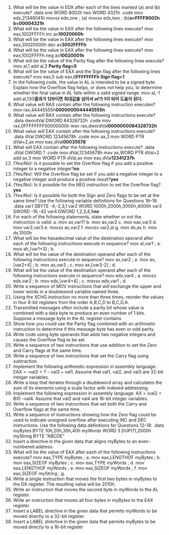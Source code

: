 1. What will be the value in EDX after each of the lines marked (a) and (b) execute?
.data
one WORD 8002h
two WORD 4321h
.code
mov edx,21348041h
movsx edx,one ; (a)
movsx edx,two ; (b)**a=FFFF8002h b=00004321h**
2. What will be the value in EAX after the following lines execute?
mov eax,1002FFFFh
inc ax**10020000h**
3. What will be the value in EAX after the following lines execute?
mov eax,30020000h
dec ax**3002FFFFh**
4. What will be the value in EAX after the following lines execute?
mov eax,1002FFFFh
neg ax**10020001h**
5. What will be the value of the Parity flag after the following lines execute?
mov al,1
add al,3 **Parity flag=0**
6. What will be the value of EAX and the Sign flag after the following lines execute?
mov eax,5
sub eax,6**FFFFFFFFh Sign flag=1**
7. In the following code, the value in AL is intended to be a signed byte. Explain how the
Overflow flag helps, or does not help you, to determine whether the final value in AL falls
within a valid signed range.
mov al,-1
add al,130**결과가 129이면 최대값을 넘어서 of가 1이 되어 도움이 된다.**
8. What value will RAX contain after the following instruction executes?
mov rax,44445555h**0000000044445555h**
9. What value will RAX contain after the following instructions execute?
.data
dwordVal DWORD 84326732h
.code
mov rax,0FFFFFFFF00000000h
mov rax,dwordVal**0000000084326732h**
10. What value will EAX contain after the following instructions execute?
.data
dVal DWORD 12345678h
.code
mov ax,3
mov WORD PTR dVal+2,ax
mov eax,dVal**00035678**
11. What will EAX contain after the following instructions execute?
.data
.dVal DWORD ?
.code
mov dVal,12345678h
mov ax,WORD PTR dVal+2
add ax,3
mov WORD PTR dVal,ax
mov eax,dVal**12341237h**
12. (Yes/No): Is it possible to set the Overflow flag if you add a positive integer to a negative
integer?**no**
13. (Yes/No): Will the Overflow flag be set if you add a negative integer to a negative integer
and produce a positive result?**yes**
14. (Yes/No): Is it possible for the NEG instruction to set the Overflow flag?**yes**
15. (Yes/No): Is it possible for both the Sign and Zero flags to be set at the same time?
Use the following variable definitions for Questions 16–19:
.data
var1 SBYTE -4,-2,3,1
var2 WORD 1000h,2000h,3000h,4000h
var3 SWORD -16,-42
var4 DWORD 1,2,3,4,5**no**
16. For each of the following statements, state whether or not the instruction is valid:
a. mov ax,var1?
b. mov ax,var2
c. mov eax,var3
d. mov var2,var3
e. movzx ax,var2
f. movzx var2,al
g. mov ds,ax
h. mov ds,1000h
17. What will be the hexadecimal value of the destination operand after each of the following
instructions execute in sequence?
mov al,var1 ; a.
mov ah,[var1+3] ; b.
18. What will be the value of the destination operand after each of the following instructions
execute in sequence?
mov ax,var2 ; a.
mov ax,[var2+4] ; b.
mov ax,var3 ; c.
mov ax,[var3-2] ; d.
19. What will be the value of the destination operand after each of the following instructions
execute in sequence?
mov edx,var4 ; a.
movzx edx,var2 ; b.
mov edx,[var4+4] ; c.
movsx edx,var1 ; d.
1. Write a sequence of MOV instructions that will exchange the upper and lower words in a
doubleword variable named three.
2. Using the XCHG instruction no more than three times, reorder the values in four 8-bit registers from the order A,B,C,D to B,C,D,A.
3. Transmitted messages often include a parity bit whose value is combined with a data byte to
produce an even number of 1 bits. Suppose a message byte in the AL register contains
01110101. Show how you could use the Parity flag combined with an arithmetic instruction
to determine if this message byte has even or odd parity.
4. Write code using byte operands that adds two negative integers and causes the Overflow
flag to be set.
5. Write a sequence of two instructions that use addition to set the Zero and Carry flags at the
same time.
6. Write a sequence of two instructions that set the Carry flag using subtraction.
7. Implement the following arithmetic expression in assembly language: EAX = –val2 + 7 –
val3 + val1. Assume that val1, val2, and val3 are 32-bit integer variables.
8. Write a loop that iterates through a doubleword array and calculates the sum of its elements
using a scale factor with indexed addressing.
9. Implement the following expression in assembly language: AX = (val2 + BX) –val4.
Assume that val2 and val4 are 16-bit integer variables.
10. Write a sequence of two instructions that set both the Carry and Overflow flags at the same time.
11. Write a sequence of instructions showing how the Zero flag could be used to indicate
unsigned overflow after executing INC and DEC instructions.
Use the following data definitions for Questions 12–18:
.data
myBytes BYTE 10h,20h,30h,40h
myWords WORD 3 DUP(?),2000h
myString BYTE "ABCDE"
12. Insert a directive in the given data that aligns myBytes to an even-numbered address.
13. What will be the value of EAX after each of the following instructions execute?
mov eax,TYPE myBytes ; a.
mov eax,LENGTHOF myBytes ; b.
mov eax,SIZEOF myBytes ; c.
mov eax,TYPE myWords ; d.
mov eax,LENGTHOF myWords ; e.
mov eax,SIZEOF myWords ; f.
mov eax,SIZEOF myString ; g.
14. Write a single instruction that moves the first two bytes in myBytes to the DX register. The
resulting value will be 2010h.
15. Write an instruction that moves the second byte in myWords to the AL register.
16. Write an instruction that moves all four bytes in myBytes to the EAX register.
17. Insert a LABEL directive in the given data that permits myWords to be moved directly to a
32-bit register.
18. Insert a LABEL directive in the given data that permits myBytes to be moved directly to a
16-bit register
